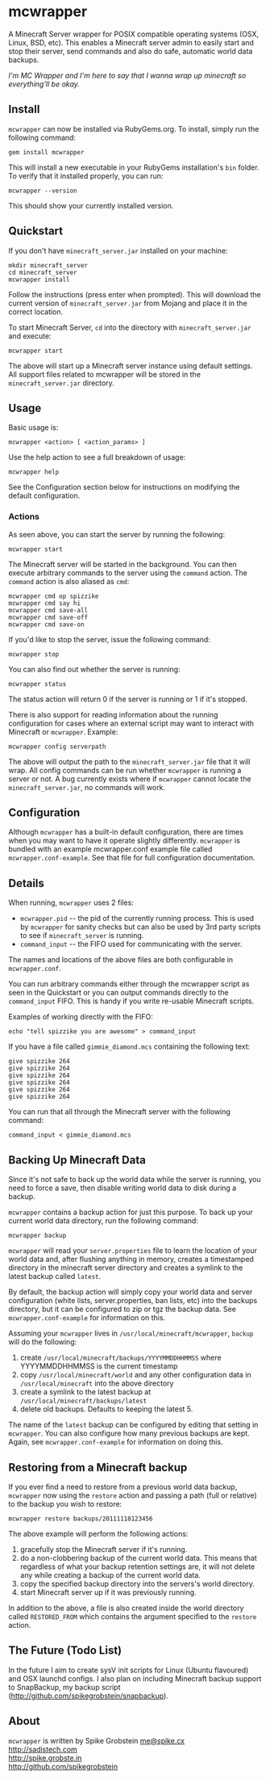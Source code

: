 # mcwrapper

A Minecraft Server wrapper for POSIX compatible operating systems (OSX, Linux, BSD, etc).
This enables a Minecraft server admin to easily start and stop their server, send commands
and also do safe, automatic world data backups.

*I'm MC Wrapper and I'm here to say that I wanna wrap up minecraft so everything'll be okay.*

## Install

`mcwrapper` can now be installed via RubyGems.org. To install, simply run the following command:

    gem install mcwrapper

This will install a new executable in your RubyGems installation's `bin` folder. To verify
that it installed properly, you can run:

    mcwrapper --version

This should show your currently installed version.

## Quickstart

If you don't have `minecraft_server.jar` installed on your machine:

    mkdir minecraft_server
    cd minecraft_server
    mcwrapper install
    
Follow the instructions (press enter when prompted). This will download the current version
of `minecraft_server.jar` from Mojang and place it in the correct location.

To start Minecraft Server, `cd` into the directory with `minecraft_server.jar` and execute:

    mcwrapper start

The above will start up a Minecraft server instance using default settings. All support files
related to mcwrapper will be stored in the `minecraft_server.jar` directory.

## Usage

Basic usage is:

    mcwrapper <action> [ <action_params> ]

Use the help action to see a full breakdown of usage:

    mcwrapper help

See the Configuration section below for instructions on modifying the default configuration.

### Actions

As seen above, you can start the server by running the following:

    mcwrapper start

The Minecraft server will be started in the background. You can then execute arbitrary commands
to the server using the `command` action. The `command` action is also aliased as `cmd`:

    mcwrapper cmd op spizzike
    mcwrapper cmd say hi
    mcwrapper cmd save-all
    mcwrapper cmd save-off
    mcwrapper cmd save-on

If you'd like to stop the server, issue the following command:

    mcwrapper stop

You can also find out whether the server is running:

    mcwrapper status

The status action will return 0 if the server is running or 1 if it's stopped.

There is also support for reading information about the running configuration for cases where
an external script may want to interact with Minecraft or `mcwrapper`. Example:

    mcwrapper config serverpath

The above will output the path to the `minecraft_server.jar` file that it will wrap. All
config commands can be run whether `mcwrapper` is running a server or not. A bug currently
exists where if `mcwrapper` cannot locate the `minecraft_server.jar`, no commands will work.

## Configuration

Although `mcwrapper` has a built-in default configuration, there are times when you may want
to have it operate slightly differently. `mcwrapper` is bundled with an example mcwrapper.conf
example file called `mcwrapper.conf-example`. See that file for full configuration documentation.

## Details

When running, `mcwrapper` uses 2 files:

 * `mcwrapper.pid` -- the pid of the currently running process. This is used by `mcwrapper` for
 sanity checks but can also be used by 3rd party scripts to see if `minecraft_server` is running.
 * `command_input` -- the FIFO used for communicating with the server.

The names and locations of the above files are both configurable in `mcwrapper.conf`.

You can run arbitrary commands either through the mcwrapper script as seen in the Quickstart
or you can output commands directly to the `command_input` FIFO. This is handy if you write
re-usable Minecraft scripts.

Examples of working directly with the FIFO:

    echo "tell spizzike you are awesome" > command_input

If you have a file called `gimmie_diamond.mcs` containing the following text:

    give spizzike 264
    give spizzike 264
    give spizzike 264
    give spizzike 264
    give spizzike 264
    give spizzike 264

You can run that all through the Minecraft server with the following command:

    command_input < gimmie_diamond.mcs

## Backing Up Minecraft Data

Since it's not safe to back up the world data while the server is running, you need to force
a save, then disable writing world data to disk during a backup.

`mcwrapper` contains a backup action for just this purpose. To back up your current world data
directory, run the following command:

    mcwrapper backup

`mcwrapper` will read your `server.properties` file to learn the location of your world data
and, after flushing anything in memory, creates a timestamped directory in the minecraft server
directory and creates a symlink to the latest backup called `latest`.

By default, the backup action will simply copy your world data and server configuration (white
lists, server.properties, ban lists, etc) into the backups directory, but it can be configured
to zip or tgz the backup data. See `mcwrapper.conf-example` for information on this.

Assuming your `mcwrapper` lives in `/usr/local/minecraft/mcwrapper`, `backup` will do the
following:

 1. create `/usr/local/minecraft/backups/YYYYMMDDHHMMSS` where YYYYMMDDHHMMSS is the current
 timestamp
 2. copy `/usr/local/minecraft/world` and any other configuration data in `/usr/local/minecraft`
 into the above directory
 3. create a symlink to the latest backup at `/usr/local/minecraft/backups/latest`
 4. delete old backups. Defaults to keeping the latest 5.

The name of the `latest` backup can be configured by editing that setting in `mcwrapper`. You
can also configure how many previous backups are kept. Again, see `mcwrapper.conf-example` for
information on doing this.

## Restoring from a Minecraft backup

If you ever find a need to restore from a previous world data backup, `mcwrapper` now using the
`restore` action and passing a path (full or relative) to the backup you wish to restore:

    mcwrapper restore backups/20111118123456

The above example will perform the following actions:

 1. gracefully stop the Minecraft server if it's running.
 2. do a non-clobbering backup of the current world data. This means that regardless of what
 your backup retention settings are, it will not delete any while creating a backup of the
 current world data.
 3. copy the specified backup directory into the servers's world directory.
 4. start Minecraft server up if it was previously running.

In addition to the above, a file is also created inside the world directory called
`RESTORED_FROM` which contains the argument specified to the `restore` action.

## The Future (Todo List)

In the future I aim to create sysV init scripts for Linux (Ubuntu flavoured) and OSX launchd
configs. I also plan on including Minecraft backup support to SnapBackup, my backup
script (http://github.com/spikegrobstein/snapbackup).

## About

`mcwrapper` is written by Spike Grobstein <me@spike.cx>    
http://sadistech.com    
http://spike.grobste.in    
http://github.com/spikegrobstein

